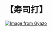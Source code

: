 # 【寿司打】 #

[![Image from Gyazo](https://i.gyazo.com/fc450e48750b91a6104a6e4dd73a9039.jpg)](https://gyazo.com/fc450e48750b91a6104a6e4dd73a9039)
